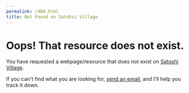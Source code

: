 ```yaml
---
permalink: /404.html
title: Not Found on Satohsi Village
---
```


# Oops! That resource does not exist.

You have requested a webpage/resource that does not exist on [Satoshi Village](https://blog.dhimmel.com).

If you can't find what you are looking for, <a href="mailto:daniel.himmelstein@gmail.com">send an email</a>, and I'll help you track it down.

<!-- Piwik -->
<script type="text/javascript">
  var _paq = _paq || [];
  _paq.push(['setDocumentTitle',  '404/URL = ' +  encodeURIComponent(document.location.pathname+document.location.search) + '/From = ' + encodeURIComponent(document.referrer)]);
  _paq.push(['trackPageView']);
  _paq.push(['enableLinkTracking']);
  (function() {
    var u="//piwik.dhimmel.com/";
    _paq.push(['setTrackerUrl', u+'piwik.php']);
    _paq.push(['setSiteId', 5]);
    var d=document, g=d.createElement('script'), s=d.getElementsByTagName('script')[0];
    g.type='text/javascript'; g.async=true; g.defer=true; g.src=u+'piwik.js'; s.parentNode.insertBefore(g,s);
  })();
</script>
<noscript><p><img src="//piwik.dhimmel.com/piwik.php?idsite=5" style="border:0;" alt="" /></p></noscript>
<!-- End Piwik Code -->
